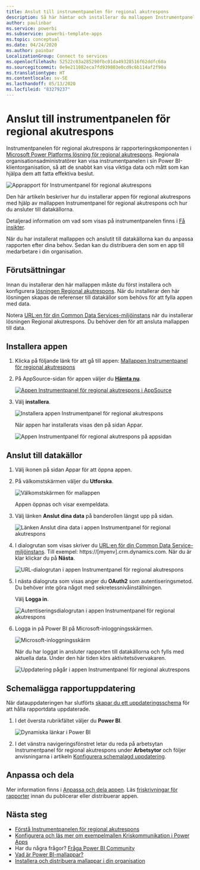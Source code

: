 ```yaml
---
title: Anslut till instrumentpanelen för regional akutrespons
description: Så här hämtar och installerar du mallappen Instrumentpanel för beslutsstöd för regional akutrespons för COVID-19, och ansluter till data
author: paulinbar
ms.service: powerbi
ms.subservice: powerbi-template-apps
ms.topic: conceptual
ms.date: 04/24/2020
ms.author: painbar
LocalizationGroup: Connect to services
ms.openlocfilehash: 52522c03a285290fbc01da49328516f62ddfc60a
ms.sourcegitcommit: 0e9e211082eca7fd939803e0cd9c6b114af2f90a
ms.translationtype: HT
ms.contentlocale: sv-SE
ms.lasthandoff: 05/13/2020
ms.locfileid: "83279237"
---
```

# <a name="connect-to-the-regional-emergency-response-dashboard"></a>Anslut till instrumentpanelen för regional akutrespons
Instrumentpanelen för regional akutrespons är rapporteringskomponenten i [Microsoft Power Platforms lösning för regional akutrespons](https://docs.microsoft.com/powerapps/sample-apps/regional-emergency-response/overview). Regionala organisationsadministratörer kan visa instrumentpanelen i sin Power BI-klientorganisation, så att de snabbt kan visa viktiga data och mått som kan hjälpa dem att fatta effektiva beslut.

![Apprapport för Instrumentpanel för regional akutrespons](media/service-connect-to-regional-emergency-response/service-regional-emergency-response-app-report.png)

Den här artikeln beskriver hur du installerar appen för regional akutrespons med hjälp av mallappen Instrumentpanel för regional akutrespons och hur du ansluter till datakällorna.

Detaljerad information om vad som visas på instrumentpanelen finns i [Få insikter](https://docs.microsoft.com/powerapps/sample-apps/regional-emergency-response/portals-admin-reporting#get-insights).

När du har installerat mallappen och anslutit till datakällorna kan du anpassa rapporten efter dina behov. Sedan kan du distribuera den som en app till medarbetare i din organisation.

## <a name="prerequisites"></a>Förutsättningar

Innan du installerar den här mallappen måste du först installera och konfigurera [lösningen Regional akutrespons](https://docs.microsoft.com/powerapps/sample-apps/regional-emergency-response/deploy). När du installerar den här lösningen skapas de referenser till datakällor som behövs för att fylla appen med data.

Notera [URL:en för din Common Data Services-miljöinstans](https://docs.microsoft.com/powerapps/sample-apps/regional-emergency-response/deploy#step-5-configure-and-publish-power-bi-dashboard) när du installerar lösningen Regional akutrespons. Du behöver den för att ansluta mallappen till data.

## <a name="install-the-app"></a>Installera appen

1. Klicka på följande länk för att gå till appen: [Mallappen Instrumentpanel för regional akutrespons](https://appsource.microsoft.com/product/power-bi/powerapps_cxo.regional_response)

1. På AppSource-sidan för appen väljer du [**Hämta nu**](https://appsource.microsoft.com/product/power-bi/powerapps_cxo.regional_response).

    [![Appen Instrumentpanel för regional akutrespons i AppSource](media/service-connect-to-regional-emergency-response/service-regional-emergency-response-app-appsource-get-it-now.png)](https://appsource.microsoft.com/product/power-bi/powerapps_cxo.regional_response)

1. Välj **installera**. 

    ![Installera appen Instrumentpanel för regional akutrespons](media/service-connect-to-regional-emergency-response/service-regional-emergency-response-select-install.png)

    När appen har installerats visas den på sidan Appar.

   ![Appen Instrumentpanel för regional akutrespons på appsidan](media/service-connect-to-regional-emergency-response/service-regional-emergency-response-app-apps-page-icon.png)

## <a name="connect-to-data-sources"></a>Anslut till datakällor

1. Välj ikonen på sidan Appar för att öppna appen.

1. På välkomstskärmen väljer du **Utforska**.

   ![Välkomstskärmen för mallappen](media/service-connect-to-regional-emergency-response/service-regional-emergency-response-app-splash-screen.png)

   Appen öppnas och visar exempeldata.

1. Välj länken **Anslut dina data** på banderollen längst upp på sidan.

   ![Länken Anslut dina data i appen Instrumentpanel för regional akutrespons](media/service-connect-to-regional-emergency-response/service-regional-emergency-response-app-connect-data.png)

1. I dialogrutan som visas skriver du [URL:en för din Common Data Service-miljöinstans](https://docs.microsoft.com/powerapps/sample-apps/emergency-response/deploy-configure#publish-the-power-bi-dashboard). Till exempel: https://[myenv].crm.dynamics.com. När du är klar klickar du på **Nästa**.

   ![URL-dialogrutan i appen Instrumentpanel för regional akutrespons](media/service-connect-to-regional-emergency-response/service-regional-emergency-response-app-url-dialog.png)

1. I nästa dialogruta som visas anger du **OAuth2** som autentiseringsmetod. Du behöver inte göra något med sekretessnivåinställningen.

   Välj **Logga in**.

   ![Autentiseringsdialogrutan i appen Instrumentpanel för regional akutrespons](media/service-connect-to-regional-emergency-response/service-regional-emergency-response-app-authentication-dialog.png)

1. Logga in på Power BI på Microsoft-inloggningsskärmen.

   ![Microsoft-inloggningsskärm](media/service-connect-to-regional-emergency-response/service-regional-emergency-response-app-microsoft-login.png)

   När du har loggat in ansluter rapporten till datakällorna och fylls med aktuella data. Under den här tiden körs aktivitetsövervakaren.

   ![Uppdatering pågår i appen Instrumentpanel för regional akutrespons](media/service-connect-to-regional-emergency-response/service-regional-emergency-response-app-refresh-monitor.png)

## <a name="schedule-report-refresh"></a>Schemalägga rapportuppdatering

När datauppdateringen har slutförts [skapar du ett uppdateringsschema](../connect-data/refresh-scheduled-refresh.md) för att hålla rapportdata uppdaterade.

1. I det översta rubrikfältet väljer du **Power BI**.

   ![Dynamiska länkar i Power BI](media/service-connect-to-regional-emergency-response/service-regional-emergency-response-app-powerbi-breadcrumb.png)

1. I det vänstra navigeringsfönstret letar du reda på arbetsytan Instrumentpanel för regional akutrespons under **Arbetsytor** och följer anvisningarna i artikeln [Konfigurera schemalagd uppdatering](../connect-data/refresh-scheduled-refresh.md).

## <a name="customize-and-share"></a>Anpassa och dela

Mer information finns i [Anpassa och dela appen](../connect-data/service-template-apps-install-distribute.md#customize-and-share-the-app). Läs [friskrivningar för rapporter](https://docs.microsoft.com/powerapps/sample-apps/regional-emergency-response/overview#disclaimer) innan du publicerar eller distribuerar appen.

## <a name="next-steps"></a>Nästa steg
* [Förstå Instrumentpanelen för regional akutrespons](https://docs.microsoft.com/powerapps/sample-apps/regional-emergency-response/portals-admin-reporting#get-insights)
* [Konfigurera och läs mer om exempelmallen Kriskommunikation i Power Apps](https://docs.microsoft.com/powerapps/maker/canvas-apps/sample-crisis-communication-app)
* Har du några frågor? [Fråga Power BI Community](https://community.powerbi.com/)
* [Vad är Power BI-mallappar?](../connect-data/service-template-apps-overview.md)
* [Installera och distribuera mallappar i din organisation](../connect-data/service-template-apps-install-distribute.md)
